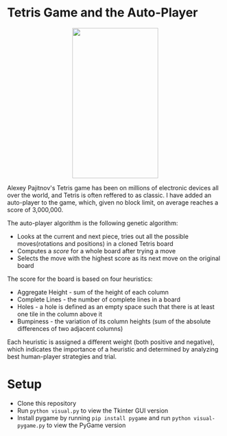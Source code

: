 # Tetris Game and the Auto-Player
<div align="center"><img src="./demo.gif" width="200" height="350" /></div>

Alexey Pajitnov's Tetris game has been on millions of electronic devices all over the world, and Tetris is often reffered to as classic.
I have added an auto-player to the game, which, given no block limit, on average reaches a score of 3,000,000.

The auto-player algorithm is the following genetic algorithm:
- Looks at the current and next piece, tries out all the possible moves(rotations and positions) in a cloned Tetris board
- Computes a *score* for a whole board after trying a move
- Selects the move with the highest score as its next move on the original board

The score for the board is based on four heuristics:
- Aggregate Height - sum of the height of each column
- Complete Lines - the number of complete lines in a board
- Holes - a hole is defined as an empty space such that there is at least one tile in the column above it
- Bumpiness - the variation of its column heights (sum of the absolute differences of two adjacent columns)

Each heuristic is assigned a different weight (both positive and negative), which indicates the importance of a heuristic and determined by analyzing best human-player strategies and trial.

# Setup

- Clone this repository
- Run ```python visual.py``` to view the Tkinter GUI version
- Install pygame by running ```pip install pygame``` and run ```python visual-pygame.py``` to view the PyGame version

